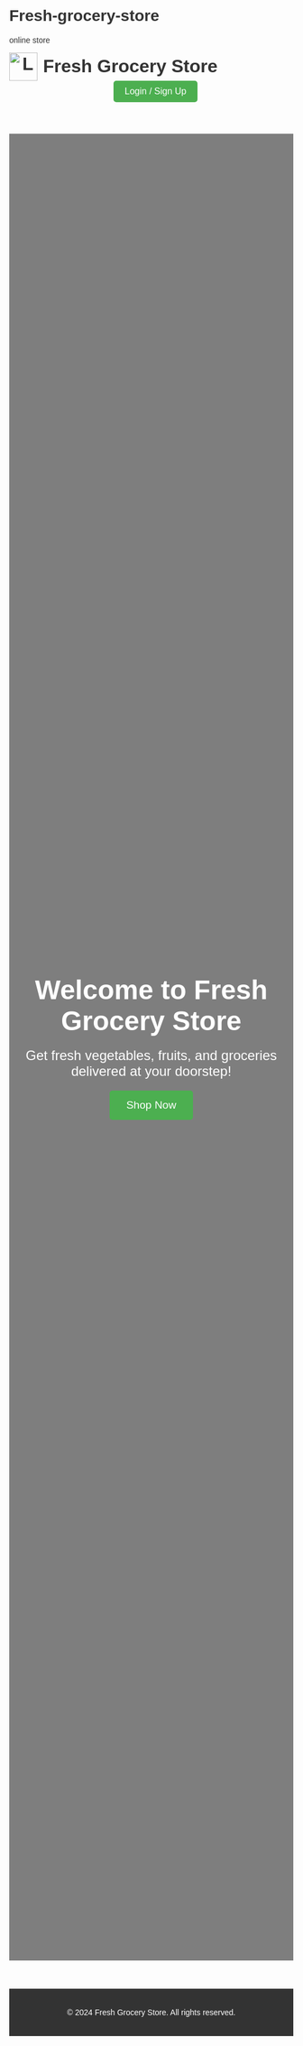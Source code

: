 # Fresh-grocery-store
online store
<!DOCTYPE html>
<html lang="en">

<head>
  <meta charset="UTF-8">
  <meta name="viewport" content="width=device-width, initial-scale=1">
  <title>Fresh Grocery & Vegetable Store</title>
  <link rel="stylesheet" href="https://fonts.googleapis.com/css2?family=Poppins:wght@400;600&display=swap">
  <style>
    /* Global Styles */
    body {
      margin: 0;
      font-family: 'Poppins', sans-serif;
      color: #333;
      background: url('https://img.freepik.com/premium-photo/vegetables-still-life_290431-7192.jpg?w=740') no-repeat center center/cover;
      background-attachment: fixed;
    }

    header {
      display: flex;
      justify-content: space-between;
      align-items: center;
      padding: 20px 50px;
      background-color: rgba(0, 0, 0, 0.6);
      color: white;
    }

    .logo {
      font-size: 2rem;
      font-weight: 600;
      display: flex;
      align-items: center;
    }

    .logo img {
      width: 50px;
      height: 50px;
      margin-right: 10px;
    }

    .action-buttons button {
      background-color: #4CAF50;
      color: white;
      padding: 10px 20px;
      margin-left: 15px;
      border: none;
      border-radius: 5px;
      font-size: 1rem;
      cursor: pointer;
    }

    .action-buttons button:hover {
      background-color: #45a049;
    }

    .hero-section {
      display: flex;
      flex-direction: column;
      align-items: center;
      justify-content: center;
      text-align: center;
      height: 80vh;
      background-color: rgba(0, 0, 0, 0.5);
      color: white;
      padding: 20px;
    }

    .hero-section h1 {
      font-size: 3rem;
      margin: 0;
    }

    .hero-section p {
      font-size: 1.5rem;
      margin: 20px 0;
    }

    .cta-btn {
      background-color: #4CAF50;
      color: white;
      padding: 15px 30px;
      border: none;
      border-radius: 5px;
      font-size: 1.2rem;
      cursor: pointer;
    }

    .cta-btn:hover {
      background-color: #45a049;
    }

    footer {
      background-color: #333;
      color: white;
      text-align: center;
      padding: 20px;
      margin-top: 50px;
    }

    /* Modal Styles */
    .modal {
      display: none;
      position: fixed;
      z-index: 10;
      left: 0;
      top: 0;
      width: 100%;
      height: 100%;
      overflow: auto;
      background-color: rgba(0, 0, 0, 0.5);
    }

    .modal-content {
      background-color: #fff;
      margin: 10% auto;
      padding: 20px;
      border-radius: 10px;
      width: 400px;
      max-width: 90%;
      box-shadow: 0 4px 15px rgba(0, 0, 0, 0.2);
    }

    .modal-content h2 {
      text-align: center;
      margin-bottom: 20px;
      font-size: 1.8rem;
    }

    .form-group {
      margin-bottom: 15px;
    }

    .form-group label {
      display: block;
      font-size: 0.9rem;
      font-weight: bold;
      margin-bottom: 5px;
    }

    .form-group input {
      width: 100%;
      padding: 10px;
      border: 1px solid #ccc;
      border-radius: 5px;
      font-size: 1rem;
    }

    .form-group button {
      width: 100%;
      padding: 12px;
      background-color: #4CAF50;
      color: white;
      font-size: 1rem;
      border: none;
      border-radius: 5px;
      cursor: pointer;
      transition: background-color 0.3s;
    }

    .form-group button:hover {
      background-color: #45a049;
    }

    .close-btn {
      position: absolute;
      top: 15px;
      right: 20px;
      font-size: 1.5rem;
      cursor: pointer;
      color: #333;
    }

    .toggle-link {
      margin-top: 15px;
      text-align: center;
      display: block;
      font-size: 0.9rem;
      color: #4CAF50;
      cursor: pointer;
    }
  </style>
</head>

<body>
  <!-- Header Section -->
  <header>
    <div class="logo">
      <img src="https://img.freepik.com/premium-vector/logo-fresh-grocery-with-basket-vegetables_763064-309.jpg?w=740" alt="Logo">
      Fresh Grocery Store
    </div>
    <div class="action-buttons">
      <button id="loginSignupBtn">Login / Sign Up</button>
    </div>
  </header>

  <!-- Hero Section -->
  <section class="hero-section">
    <h1>Welcome to Fresh Grocery Store</h1>
    <p>Get fresh vegetables, fruits, and groceries delivered at your doorstep!</p>
    <button class="cta-btn">Shop Now</button>
  </section>

  <!-- Footer Section -->
  <footer>
    <p>&copy; 2024 Fresh Grocery Store. All rights reserved.</p>
  </footer>

  <!-- Modal -->
  <div class="modal" id="loginSignupModal">
    <div class="modal-content">
      <span class="close-btn" id="closeModal">&times;</span>
      <h2 id="modalTitle">Login</h2>
      <div id="modalForm">
        <div class="form-group">
          <label for="email">Email</label>
          <input type="email" id="email" placeholder="Enter your email">
        </div>
        <div class="form-group" id="passwordField">
          <label for="password">Password</label>
          <input type="password" id="password" placeholder="Enter your password">
        </div>
        <button onclick="submitForm()">Login</button>
        <span class="toggle-link" onclick="toggleForm()">Switch to Sign Up</span>
      </div>
    </div>
  </div>

  <script>
    const modal = document.getElementById("loginSignupModal");
    const loginSignupBtn = document.getElementById("loginSignupBtn");
    const closeModal = document.getElementById("closeModal");
    const modalTitle = document.getElementById("modalTitle");
    const modalForm = document.getElementById("modalForm");
    let isLogin = true;

    loginSignupBtn.onclick = () => modal.style.display = "block";
    closeModal.onclick = () => modal.style.display = "none";
    window.onclick = event => { if (event.target === modal) modal.style.display = "none"; };

    function toggleForm() {
      isLogin = !isLogin;
      modalTitle.innerText = isLogin ? "Login" : "Sign Up";
      modalForm.innerHTML = isLogin
        ? `<div class="form-group">
            <label for="email">Email</label>
            <input type="email" id="email" placeholder="Enter your email">
          </div>
          <div class="form-group" id="passwordField">
            <label for="password">Password</label>
            <input type="password" id="password" placeholder="Enter your password">
          </div>
          <button onclick="submitForm()">Login</button>
          <span class="toggle-link" onclick="toggleForm()">Switch to Sign Up</span>`
        : `<div class="form-group">
            <label for="name">Full Name</label>
            <input type="text" id="name" placeholder="Enter your full name">
          </div>
          <div class="form-group">
            <label for="email">Email</label>
            <input type="email" id="email" placeholder="Enter your email">
          </div>
          <div class="form-group">
            <label for="password">Password</label>
            <input type="password" id="password" placeholder="Choose a password">
          </div>
          <button onclick="submitForm()">Sign Up</button>
          <span class="toggle-link" onclick="toggleForm()">Switch to Login</span>`;
    }

    function submitForm() {
      alert(isLogin ? "Logging in..." : "Signing up...");
    }
  </script>
</body>

</html>
